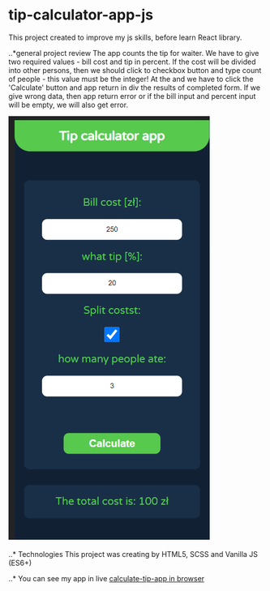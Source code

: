 # tip-calculator-app-js

This project created to improve my js skills,
before learn React library.

..*general project review
The app counts the tip for waiter.
We have to give two required values - bill cost and tip in percent.
If the cost will be divided into other persons, then we should click to checkbox button
and type count of people - this value must be the integer!
At the and we have to click the 'Calculate' button
and app return in div the results of completed form.
If we give wrong data, then app return error or if
the bill input and percent input will be empty, we will also get error.

![alt text](https://github.com/maciej790/tip-calculator-app-js/blob/main/app_screenshot.png "App Screenshot")

..* Technologies
This project was creating by HTML5, SCSS and Vanilla JS (ES6+)

..* You can see my app in live
[calculate-tip-app in browser](https://stupefied-tesla-5e6c1a.netlify.app/)
